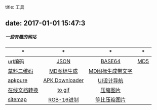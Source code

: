 ﻿title: 工具

date: 2017-01-01 15:47:3
---
##### 一些有趣的网站

| *|* | *|*|
| ------------- |:-------------:|:-------------:|:-------------:|
| [url编码](http://tool.chinaz.com/tools/urlencode.aspx)    | [JSON](http://json.cn/)| [BASE64](http://tool.chinaz.com/Tools/Base64.aspx)|[MD5](https://md5jiami.51240.com/)|
|[草料二维码](http://cli.im/text)|[MD图标生成](https://android-material-icon-generator.bitdroid.de/)|[MD图标生成带文字](https://romannurik.github.io/AndroidAssetStudio/index.html)|
|[apkpure](https://apkpure.com/)|[APK Downloader](https://apps.evozi.com/apk-downloader/)|[UI设计导航](http://hao.shejidaren.com/index.html)|
|[在线文档转换](http://www.pdfdo.com/txt-to-pdf.aspx)|[to gif](http://ezgif.com)|[压缩图片](https://tinypng.com/)|
|[sitemap](https://www.xml-sitemaps.com/)|[RGB-16进制](http://www.sioe.cn/yingyong/yanse-rgb-16/)|[等比压缩图片](https://www.smartresize.com/)|
